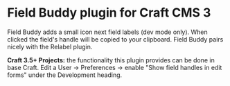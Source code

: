 # Field Buddy plugin for Craft CMS 3

Field Buddy adds a small icon next field labels (dev mode only). When clicked the field's handle will be copied to your clipboard. Field Buddy pairs nicely with the Relabel plugin.

**Craft 3.5+ Projects:** the functionality this plugin provides can be done in base Craft. Edit a User -> Preferences -> enable "Show field handles in edit forms" under the Development heading.
